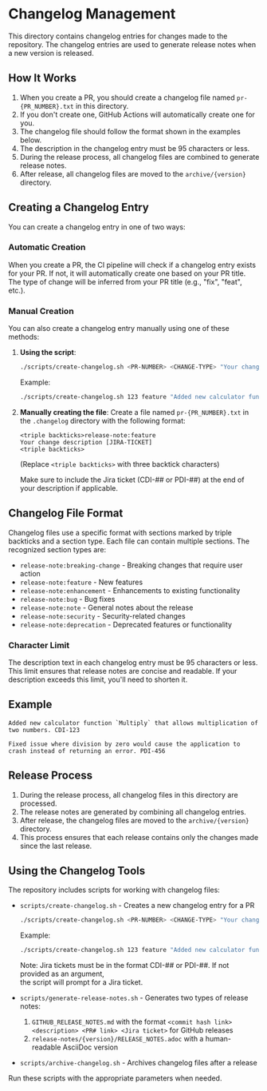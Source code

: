 # Changelog Management

This directory contains changelog entries for changes made to the repository. The changelog entries are used to generate release notes when a new version is released.

## How It Works

1. When you create a PR, you should create a changelog file named `pr-{PR_NUMBER}.txt` in this directory.
2. If you don't create one, GitHub Actions will automatically create one for you.
3. The changelog file should follow the format shown in the examples below.
4. The description in the changelog entry must be 95 characters or less.
5. During the release process, all changelog files are combined to generate release notes.
6. After release, all changelog files are moved to the `archive/{version}` directory.

## Creating a Changelog Entry

You can create a changelog entry in one of two ways:

### Automatic Creation

When you create a PR, the CI pipeline will check if a changelog entry exists for your PR. If not, it will automatically create one based on your PR title. The type of change will be inferred from your PR title (e.g., "fix", "feat", etc.).

### Manual Creation

You can also create a changelog entry manually using one of these methods:

1. **Using the script**:

   ```bash
   ./scripts/create-changelog.sh <PR-NUMBER> <CHANGE-TYPE> "Your change description" [JIRA-TICKET]
   ```

   Example:

   ```bash
   ./scripts/create-changelog.sh 123 feature "Added new calculator function" CDI-456
   ```

2. **Manually creating the file**:
   Create a file named `pr-{PR_NUMBER}.txt` in the `.changelog` directory with the following format:

   ```plaintext
   <triple backticks>release-note:feature
   Your change description [JIRA-TICKET]
   <triple backticks>
   ```

   (Replace `<triple backticks>` with three backtick characters)
   
   Make sure to include the Jira ticket (CDI-## or PDI-##) at the end of your description if applicable.

## Changelog File Format

Changelog files use a specific format with sections marked by triple backticks and a section type. Each file can contain multiple sections. The recognized section types are:

- `release-note:breaking-change` - Breaking changes that require user action
- `release-note:feature` - New features
- `release-note:enhancement` - Enhancements to existing functionality
- `release-note:bug` - Bug fixes
- `release-note:note` - General notes about the release
- `release-note:security` - Security-related changes
- `release-note:deprecation` - Deprecated features or functionality

### Character Limit

The description text in each changelog entry must be 95 characters or less. This limit ensures that release notes are concise and readable. If your description exceeds this limit, you'll need to shorten it.

## Example

```release-note:feature
Added new calculator function `Multiply` that allows multiplication of two numbers. CDI-123
```

```release-note:bug
Fixed issue where division by zero would cause the application to crash instead of returning an error. PDI-456
```

## Release Process

1. During the release process, all changelog files in this directory are processed.
2. The release notes are generated by combining all changelog entries.
3. After release, the changelog files are moved to the `archive/{version}` directory.
4. This process ensures that each release contains only the changes made since the last release.

## Using the Changelog Tools

The repository includes scripts for working with changelog files:

- `scripts/create-changelog.sh` - Creates a new changelog entry for a PR

   ```bash
   ./scripts/create-changelog.sh <PR-NUMBER> <CHANGE-TYPE> "Your change description" [JIRA-TICKET]
   ```

   Example:

   ```bash
   ./scripts/create-changelog.sh 123 feature "Added new calculator function" CDI-456
   ```

   Note: Jira tickets must be in the format CDI-## or PDI-##. If not provided as an argument,  
   the script will prompt for a Jira ticket.

- `scripts/generate-release-notes.sh` - Generates two types of release notes:
  1. `GITHUB_RELEASE_NOTES.md` with the format `<commit hash link> <description> <PR# link> <Jira ticket>` for GitHub releases
  2. `release-notes/{version}/RELEASE_NOTES.adoc` with a human-readable AsciiDoc version
- `scripts/archive-changelog.sh` - Archives changelog files after a release

Run these scripts with the appropriate parameters when needed.
